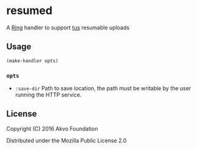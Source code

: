 # resumed

A [Ring](https://github.com/ring-clojure/ring/wiki/Concepts#handlers)
handler to support [tus](http://tus.io/) resumable uploads

## Usage

````clojure
(make-handler opts)
````

### `opts`

* `:save-dir` Path to save location, the path must be writable by the
user running the HTTP service.

## License

Copyright (C) 2016 Akvo Foundation

Distributed under the Mozilla Public License 2.0
